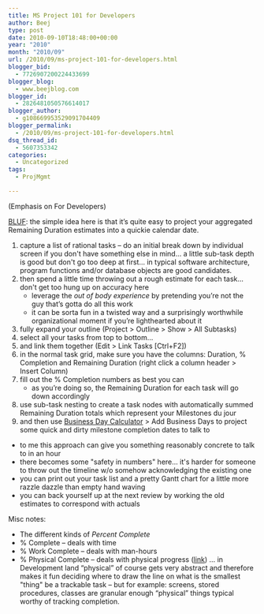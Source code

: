 ```yaml
---
title: MS Project 101 for Developers
author: Beej
type: post
date: 2010-09-10T18:48:00+00:00
year: "2010"
month: "2010/09"
url: /2010/09/ms-project-101-for-developers.html
blogger_bid:
  - 7726907200224433699
blogger_blog:
  - www.beejblog.com
blogger_id:
  - 2826481050576614017
blogger_author:
  - g108669953529091704409
blogger_permalink:
  - /2010/09/ms-project-101-for-developers.html
dsq_thread_id:
  - 5607353342
categories:
  - Uncategorized
tags:
  - ProjMgmt

---
```

(Emphasis on For Developers)
  
<a href="http://en.wikipedia.org/wiki/BLUF_%28communication%29" target="_blank">BLUF</a>: the simple idea here is that it’s quite easy to project your aggregated Remaining Duration estimates into a quickie calendar date.

  1. capture a list of rational tasks &#8211; do an initial break down by individual screen if you don't have something else in mind... a little sub-task depth is good but don't go too deep at first... in typical software architecture, program functions and/or database objects are good candidates.
  2. then spend a little time throwing out a rough estimate for each task… don't get too hung up on accuracy here 
      * leverage the&nbsp;_out of body experience_ by pretending you’re not the guy that’s gotta do all this work 
      * it can be sorta fun in a twisted way and a surprisingly worthwhile organizational moment if you’re lighthearted about it 
  3. fully expand your outline (Project > Outline > Show > All Subtasks) 
  4. select all your tasks from top to bottom… 
  5. and link them together (Edit > Link Tasks [Ctrl+F2]) 
  6. in the normal task grid, make sure you have the columns: Duration, % Completion and Remaining Duration (right click a column header > Insert Column) 
  7. fill out the % Completion numbers as best you can 
      * as you’re doing so, the Remaining Duration for each task will go down accordingly 
  8. use sub-task nesting to create a task nodes with automatically summed Remaining Duration totals which represent your Milestones du jour 
  9. and then use <a href="http://worldwattweb.com/Test/default.aspx" target="_blank">Business Day Calculator</a> > Add Business Days to project some quick and dirty milestone completion dates to talk to 

  * to me this approach can give you something reasonably concrete to talk to in an hour
  * there becomes some "safety in numbers" here... it's harder for someone to throw out the timeline w/o somehow acknowledging the existing one
  * you can print out your task list and a pretty Gantt chart for a little more razzle dazzle than empty hand waving 
  * you can back yourself up at the next review by working the old estimates to correspond with actuals

Misc notes: 

  * The different kinds of _Percent Complete_
  * % Complete &#8211; deals with time
  * % Work Complete &#8211; deals with man-hours
  * % Physical Complete &#8211; deals with physical progress (<a href="http://www.tech-archive.net/Archive/Project/microsoft.public.project/2006-10/msg00188.html" target="_blank">link</a>) … in Development land “physical” of course gets very abstract and therefore makes it fun deciding where to draw the line on what is the smallest "thing" be a trackable task – but for example: screens, stored procedures, classes are granular enough “physical” things typical worthy of tracking completion.